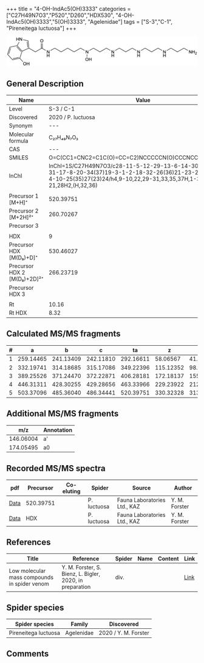 +++
title = "4-OH-IndAc5(OH)3333"
categories = ["C27H49N7O3","P520","D260","HDX530",
"4-OH-IndAc5(OH)3333","5(OH)3333",
"Agelenidae"]
tags = ["S-3","C-1",
"Pireneitega luctuosa"]
+++

![](/img/4-OH-IndAc5(OH)3333.png)

## General Description

| Name                       | Value              |
|----------------------------|--------------------|
| Level                      | S-3 / C-1          |
| Discovered                 | 2020 / P. luctuosa |
| Synonym                    | ---                |
| Molecular formula          | C₂₇H₄₉N₇O₃                   |
| CAS                        | ---                |
| SMILES | O=C(CC1=CNC2=C1C(O)=CC=C2)NCCCCCN(O)CCCNCCCNCCCNCCCN  |
| InChI  | InChI=1S/C27H49N7O3/c28-11-5-12-29-13-6-14-30-15-7-16-31-17-8-20-34(37)19-3-1-2-18-32-26(36)21-23-22-33-24-9-4-10-25(35)27(23)24/h4,9-10,22,29-31,33,35,37H,1-3,5-8,11-21,28H2,(H,32,36)  |
|                            |                    |
| Precursor 1 [M+H]⁺         | 520.39751                   |
| Precursor 2 [M+2H]²⁺       | 260.70267                   |
| Precursor 3                |                    |
|                            |                    |
| HDX                        |  9                  |
| Precursor HDX   [M(D₉)+D]⁺   |  530.46027                  |
| Precursor HDX 2 [M(D₉)+2D]²⁺ |  266.23719                  |
| Precursor HDX 3            |                    |
|                            |                    |
| Rt                         | 10.16                   |
| Rt HDX                     | 8.32                   |

## Calculated MS/MS fragments

| # | a         | b         | c         | ta        | z         | y         | tz        |
|---|-----------|-----------|-----------|-----------|-----------|-----------|-----------|
| 1 | 259.14465 | 241.13409 | 242.11810 | 292.16611 | 58.06567 | 41.03912 | 75.09222 |
| 2 | 332.19741 | 314.18685 | 315.17086 | 349.22396 | 115.12352 | 98.09697 | 132.15007 |
| 3 | 389.25526 | 371.24470 | 372.22871 | 406.28181 | 172.18137 | 155.15482 | 189.20792 |
| 4 | 446.31311 | 428.30255 | 429.28656 | 463.33966 | 229.23922 | 212.21267 | 262.26068 |
| 5 | 503.37096 | 485.36040 | 486.34441 | 520.39751 | 330.32328 | 313.29673 | 347.34983 |

## Additional MS/MS fragments

| m/z | Annotation |
|-----|------------|
| 146.06004    | a'   |
| 174.05495    | a0   |

## Recorded MS/MS spectra

| pdf                                             | Precursor | Co-eluting | Spider      | Source                       | Author        |
|-------------------------------------------------|-----------|------------|-------------|------------------------------|---------------|
| [Data](/pdf/P-luctuosa/520_4-OH-IndAc5(OH)3333_Pl.pdf) |  520.39751 |           | P. luctuosa | Fauna Laboratories Ltd., KAZ | Y. M. Forster |
| [Data](/pdf/P-luctuosa/520_4-OH-IndAc5(OH)3333_Pl_HDX.pdf) |  HDX |           | P. luctuosa | Fauna Laboratories Ltd., KAZ | Y. M. Forster |


## References

| Title | Reference | Spider | Name | Content | Link |
|-------|-----------|--------|------|---------|------|
| Low molecular mass compounds in spider venom      | Y. M. Forster, S. Bienz, L. Bigler, 2020, in preparation          | div.       |   |   | [Link](unknown) |

## Spider species

| Spider species     | Family     | Discovered           |
|--------------------|------------|----------------------|
| Pireneitega luctuosa | Agelenidae | 2020 / Y. M. Forster |


## Comments